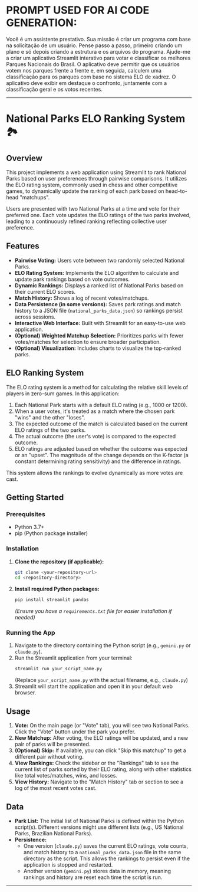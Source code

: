 
# PROMPT USED FOR AI CODE GENERATION:

Você é um assistente prestativo. Sua missão é criar um programa com base na solicitação de um usuário. Pense passo a passo, primeiro criando um plano e só depois criando a estrutura e os arquivos do programa. Ajude-me a criar um aplicativo Streamlit interativo para votar e classificar os melhores Parques Nacionais do Brasil. O aplicativo deve permitir que os usuários votem nos parques frente a frente e, em seguida, calculem uma classificação para os parques com base no sistema ELO de xadrez. O aplicativo deve exibir em destaque o confronto, juntamente com a classificação geral e os votos recentes.

---

# National Parks ELO Ranking System 🏞️

## Overview

This project implements a web application using Streamlit to rank National Parks based on user preferences through pairwise comparisons. It utilizes the ELO rating system, commonly used in chess and other competitive games, to dynamically update the ranking of each park based on head-to-head "matchups".

Users are presented with two National Parks at a time and vote for their preferred one. Each vote updates the ELO ratings of the two parks involved, leading to a continuously refined ranking reflecting collective user preference.

## Features

*   **Pairwise Voting:** Users vote between two randomly selected National Parks.
*   **ELO Rating System:** Implements the ELO algorithm to calculate and update park rankings based on vote outcomes.
*   **Dynamic Rankings:** Displays a ranked list of National Parks based on their current ELO scores.
*   **Match History:** Shows a log of recent votes/matchups.
*   **Data Persistence (in some versions):** Saves park ratings and match history to a JSON file (`national_parks_data.json`) so rankings persist across sessions.
*   **Interactive Web Interface:** Built with Streamlit for an easy-to-use web application.
*   **(Optional) Weighted Matchup Selection:** Prioritizes parks with fewer votes/matches for selection to ensure broader participation.
*   **(Optional) Visualization:** Includes charts to visualize the top-ranked parks.

## ELO Ranking System

The ELO rating system is a method for calculating the relative skill levels of players in zero-sum games. In this application:

1.  Each National Park starts with a default ELO rating (e.g., 1000 or 1200).
2.  When a user votes, it's treated as a match where the chosen park "wins" and the other "loses".
3.  The expected outcome of the match is calculated based on the current ELO ratings of the two parks.
4.  The actual outcome (the user's vote) is compared to the expected outcome.
5.  ELO ratings are adjusted based on whether the outcome was expected or an "upset". The magnitude of the change depends on the K-factor (a constant determining rating sensitivity) and the difference in ratings.

This system allows the rankings to evolve dynamically as more votes are cast.

## Getting Started

### Prerequisites

*   Python 3.7+
*   pip (Python package installer)

### Installation

1.  **Clone the repository (if applicable):**
    ```bash
    git clone <your-repository-url>
    cd <repository-directory>
    ```
2.  **Install required Python packages:**
    ```bash
    pip install streamlit pandas
    ```
    *(Ensure you have a `requirements.txt` file for easier installation if needed)*

### Running the App

1.  Navigate to the directory containing the Python script (e.g., `gemini.py` or `claude.py`).
2.  Run the Streamlit application from your terminal:
    ```bash
    streamlit run your_script_name.py
    ```
    (Replace `your_script_name.py` with the actual filename, e.g., `claude.py`)
3.  Streamlit will start the application and open it in your default web browser.

## Usage

1.  **Vote:** On the main page (or "Vote" tab), you will see two National Parks. Click the "Vote" button under the park you prefer.
2.  **New Matchup:** After voting, the ELO ratings will be updated, and a new pair of parks will be presented.
3.  **(Optional) Skip:** If available, you can click "Skip this matchup" to get a different pair without voting.
4.  **View Rankings:** Check the sidebar or the "Rankings" tab to see the current list of parks sorted by their ELO rating, along with other statistics like total votes/matches, wins, and losses.
5.  **View History:** Navigate to the "Match History" tab or section to see a log of the most recent votes cast.

## Data

*   **Park List:** The initial list of National Parks is defined within the Python script(s). Different versions might use different lists (e.g., US National Parks, Brazilian National Parks).
*   **Persistence:**
    *   One version (`claude.py`) saves the current ELO ratings, vote counts, and match history to a `national_parks_data.json` file in the same directory as the script. This allows the rankings to persist even if the application is stopped and restarted.
    *   Another version (`gemini.py`) stores data in memory, meaning rankings and history are reset each time the script is run.

---




